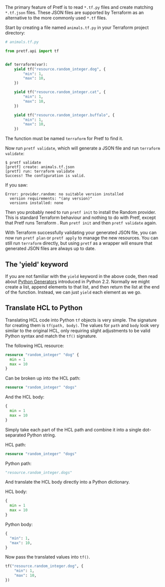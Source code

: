 The primary feature of Pretf is to read `*.tf.py` files and create matching `*.tf.json` files. These JSON files are supported by Terraform as an alternative to the more commonly used `*.tf` files.

Start by creating a file named `animals.tf.py` in your Terraform project directory:

```python
# animals.tf.py

from pretf.api import tf


def terraform(var):
    yield tf("resource.random_integer.dog", {
        "min": 1,
        "max": 10,
    })

    yield tf("resource.random_integer.cat", {
        "min": 1,
        "max": 10,
    })

    yield tf("resource.random_integer.buffalo", {
        "min": 1,
        "max": 10,
    })
```

The function must be named `terraform` for Pretf to find it.

Now run `pretf validate`, which will generate a JSON file and run `terraform validate`:

```shell
$ pretf validate
[pretf] create: animals.tf.json
[pretf] run: terraform validate
Success! The configuration is valid.
```

If you saw:

```shell
Error: provider.random: no suitable version installed
  version requirements: "(any version)"
  versions installed: none
```

Then you probably need to run `pretf init` to install the Random provider. This is standard Terraform behaviour and nothing to do with Pretf, except that Pretf runs Terraform . Run `pretf init` and then `pretf validate` again.

With Terraform successfully validating your generated JSON file, you can now run `pretf plan` or `pretf apply` to manage the new resources. You can still run `terraform` directly, but using `pretf` as a wrapper will ensure that generated JSON files are always up to date.

## The 'yield' keyword

If you are not familiar with the `yield` keyword in the above code, then read about [Python Generators](https://www.python.org/dev/peps/pep-0255/) introduced in Python 2.2. Normally we might create a list, append elements to that list, and then return the list at the end of the function. Instead, we can just `yield` each element as we go.

## Translate HCL to Python

Translating HCL code into Python `tf` objects is very simple. The signature for creating them is `tf(path, body)`. The values for `path` and `body` look very similar to the original HCL, only requiring slight adjustments to be valid Python syntax and match the `tf()` signature.

The following HCL resource:

```terraform
resource "random_integer" "dog" {
  min = 1
  max = 10
}
```

Can be broken up into the HCL path:

```terraform
resource "random_integer" "dogs"
```

And the HCL body:

```terraform
{
  min = 1
  max = 10
}
```

Simply take each part of the HCL path and combine it into a single dot-separated Python string.

HCL path:

```terraform
resource "random_integer" "dogs"
```

Python path:

```python
"resource.random_integer.dogs"
```

And translate the HCL body directly into a Python dictionary.

HCL body:

```terraform
{
  min = 1
  max = 10
}
```

Python body:

```python
{
  "min": 1,
  "max": 10,
}
```

Now pass the translated values into `tf()`.

```python
tf("resource.random_integer.dog", {
    "min": 1,
    "max": 10,
})
```
